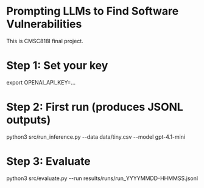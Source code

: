 # Prompting LLMs to Find Software Vulnerabilities

This is CMSC818I final project.

# Step 1: Set your key
export OPENAI_API_KEY=...

# Step 2: First run (produces JSONL outputs)
python3 src/run_inference.py --data data/tiny.csv --model gpt-4.1-mini

# Step 3: Evaluate
python3 src/evaluate.py --run results/runs/run_YYYYMMDD-HHMMSS.jsonl
